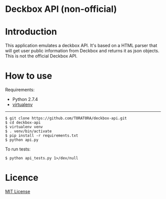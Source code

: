 Deckbox API (non-official)
==========

Introduction
==========
This application emulates a deckbox API.
It's based on a HTML parser that will get user public information from Deckbox and returns it as json objects.
This is not the official Deckbox API.

How to use
==========
Requirements:

* Python 2.7.4
* [virtualenv](http://www.virtualenv.org/)

---

    $ git clone https://github.com/T0RAT0RA/deckbox-api.git
    $ cd deckbox-api
    $ virtualenv venv
    $ . venv/bin/activate
    $ pip install -r requirements.txt
    $ python api.py

To run tests:

    $ python api_tests.py 1>/dev/null


Licence
==========

[MIT License](LICENSE.md)
